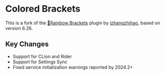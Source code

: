 # Colored Brackets

This is a fork of the [🌈Rainbow Brackets](https://github.com/izhangzhihao/intellij-rainbow-brackets) plugin by [izhangzhihao](https://github.com/izhangzhihao), based on version 6.26.

## Key Changes

- Support for CLion and Rider
- Support for Settings Sync
- Fixed service initialization warnings reported by 2024.2+
